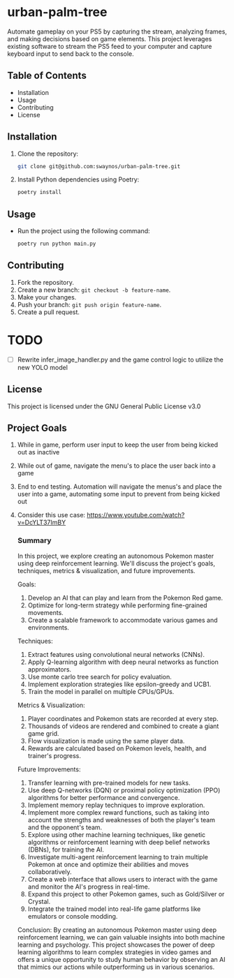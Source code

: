 # urban-palm-tree

Automate gameplay on your PS5 by capturing the stream, analyzing frames, and making decisions based on game elements. This project leverages existing software to stream the PS5 feed to your computer and capture keyboard input to send back to the console.

## Table of Contents
- Installation
- Usage
- Contributing
- License

## Installation
1. Clone the repository:
    ```bash
    git clone git@github.com:swaynos/urban-palm-tree.git
    ```

2. Install Python dependencies using Poetry:
    ```bash
    poetry install
    ```

## Usage
- Run the project using the following command:
    ```bash
    poetry run python main.py
    ```

## Contributing
1. Fork the repository.
2. Create a new branch: `git checkout -b feature-name`.
3. Make your changes.
4. Push your branch: `git push origin feature-name`.
5. Create a pull request.

# TODO
- [ ] Rewrite infer_image_handler.py and the game control logic to utilize the new YOLO model

## License
This project is licensed under the GNU General Public License v3.0

## Project Goals
1. While in game, perform user input to keep the user from being kicked out as inactive
2. While out of game, navigate the menu's to place the user back into a game
3. End to end testing. Automation will navigate the menus's and place the user into a game, automating some input to prevent from being kicked out
4. Consider this use case: https://www.youtube.com/watch?v=DcYLT37ImBY
    ### Summary
    In this project, we explore creating an autonomous Pokemon master using 
    deep reinforcement learning. We'll discuss the project's goals, 
    techniques, metrics & visualization, and future improvements.

    Goals:
    1. Develop an AI that can play and learn from the Pokemon Red game.
    2. Optimize for long-term strategy while performing fine-grained 
    movements.
    3. Create a scalable framework to accommodate various games and
    environments.

    Techniques:
    1. Extract features using convolutional neural networks (CNNs).
    2. Apply Q-learning algorithm with deep neural networks as function 
    approximators.
    3. Use monte carlo tree search for policy evaluation.
    4. Implement exploration strategies like epsilon-greedy and UCB1.
    5. Train the model in parallel on multiple CPUs/GPUs.

    Metrics & Visualization:
    1. Player coordinates and Pokemon stats are recorded at every step.
    2. Thousands of videos are rendered and combined to create a giant game 
    grid.
    3. Flow visualization is made using the same player data.
    4. Rewards are calculated based on Pokemon levels, health, and trainer's 
    progress.

    Future Improvements:
    1. Transfer learning with pre-trained models for new tasks.
    2. Use deep Q-networks (DQN) or proximal policy optimization (PPO) 
    algorithms for better performance and convergence.
    3. Implement memory replay techniques to improve exploration.
    4. Implement more complex reward functions, such as taking into account 
    the strengths and weaknesses of both the player's team and the opponent's 
    team.
    5. Explore using other machine learning techniques, like genetic 
    algorithms or reinforcement learning with deep belief networks (DBNs), for
    training the AI.
    6. Investigate multi-agent reinforcement learning to train multiple 
    Pokemon at once and optimize their abilities and moves collaboratively.
    7. Create a web interface that allows users to interact with the game and 
    monitor the AI's progress in real-time.
    8. Expand this project to other Pokemon games, such as Gold/Silver or 
    Crystal.
    9. Integrate the trained model into real-life game platforms like 
    emulators or console modding.

    Conclusion:
    By creating an autonomous Pokemon master using deep reinforcement 
    learning, we can gain valuable insights into both machine learning and 
    psychology. This project showcases the power of deep learning algorithms 
    to learn complex strategies in video games and offers a unique opportunity
    to study human behavior by observing an AI that mimics our actions while 
    outperforming us in various scenarios.
